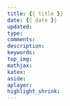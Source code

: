 ```yaml
---
title: {{ title }}
date: {{ date }}
updated:
type:
comments:
description:
keywords:
top_img:
mathjax:
katex:
aside:
aplayer:
highlight_shrink:
---
```

<!-- 
title	【必需】頁面標題
date	【必需】頁面創建日期
type	【必需】標籤、分類和友情鏈接三個頁面需要配置
updated	【可選】頁面更新日期
description	【可選】頁面描述
keywords	【可選】頁面關鍵字
comments	【可選】顯示頁面評論模塊 (默認 true)
top_img	【可選】頁面頂部圖片
mathjax	【可選】顯示 mathjax (當設置 mathjax 的 per_page: false 時，才需要配置，默認 false)
katex	【可選】顯示 katex (當設置 katex 的 per_page: false 時，才需要配置，默認 false)
aside	【可選】顯示側邊欄 (默認 true)
aplayer	【可選】在需要的頁面加載 aplayer 的 js 和 css, 請參考文章下面的音樂 配置
highlight_shrink	【可選】配置代碼框是否展開 (true/false)(默認為設置中 highlight_shrink 的配置) 
-->
